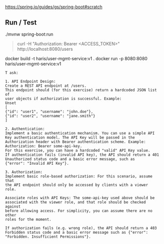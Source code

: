 ##

https://spring.io/guides/gs/spring-boot#scratch


## Run / Test
./mvnw spring-boot:run


> curl -H "Authorization: Bearer <ACCESS_TOKEN>" http://localhost:8080/users

docker build -t haris/user-mgmt-service:v1 .
docker run -p 8080:8080 haris/user-mgmt-service:v1


```
T ask:

1. API Endpoint Design:
Create a REST API endpoint at /users.
This endpoint should (for this exercise) return a hardcoded JSON list of
user objects if authorization is successful. Example:
Unset
[
{"id": "user1", "username": "john.doe"},
{"id": "user2", "username": "jane.smith"}
]

2. Authentication:
Implement a basic authentication mechanism. You can use a simple API
Key authentication model. The API Key will be passed in the
Authorization header with Bearer authentication scheme. Example:
Authorization: Bearer some-api-key.
For this exercise, you can have a hardcoded "valid" API Key value.
If authentication fails (invalid API key), the API should return a 401
Unauthorized status code and a basic error message, such as
{"error": "Invalid API Key"}.

3. Authorization:
Implement basic role-based authorization: For this scenario, assume that
the API endpoint should only be accessed by clients with a viewer role.

Associate roles with API Keys: The some-api-key used above should be
associated with the viewer role, and that role should be checked against
before allowing access. For simplicity, you can assume there are no other
roles for the moment.

If authorization fails (e.g. wrong role), the API should return a 403
Forbidden status code and a basic error message such as {"error":
"Forbidden. Insufficient Permissions"}.
```